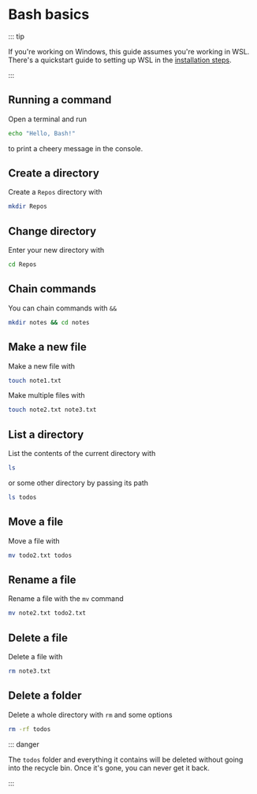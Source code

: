 # Bash basics

<Vimeo id="947051708" />

::: tip

If you're working on Windows, this guide assumes you're working in WSL. There's
a quickstart guide to setting up WSL in the
[installation steps](/bash/installation-windows.html).

:::

## Running a command

Open a terminal and run

```bash
echo "Hello, Bash!"
```

to print a cheery message in the console.

## Create a directory

Create a `Repos` directory with

```bash
mkdir Repos
```

## Change directory

Enter your new directory with

```bash
cd Repos
```

## Chain commands

You can chain commands with `&&`

```bash
mkdir notes && cd notes
```

## Make a new file

Make a new file with

```bash
touch note1.txt
```

Make multiple files with

```bash
touch note2.txt note3.txt
```

## List a directory

List the contents of the current directory with

```bash
ls
```

or some other directory by passing its path

```bash
ls todos
```

## Move a file

Move a file with

```bash
mv todo2.txt todos
```

## Rename a file

Rename a file with the `mv` command

```bash
mv note2.txt todo2.txt
```

## Delete a file

Delete a file with

```bash
rm note3.txt
```

## Delete a folder

Delete a whole directory with `rm` and some options

```bash
rm -rf todos
```

::: danger

The `todos` folder and everything it contains will be deleted without going into
the recycle bin. Once it's gone, you can never get it back.

:::

